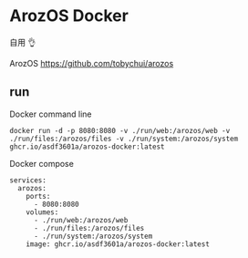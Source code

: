 # ArozOS Docker

自用 👌

ArozOS https://github.com/tobychui/arozos

## run

Docker command line

```
docker run -d -p 8080:8080 -v ./run/web:/arozos/web -v ./run/files:/arozos/files -v ./run/system:/arozos/system ghcr.io/asdf3601a/arozos-docker:latest
```

Docker compose

```
services:
  arozos:
    ports:
      - 8080:8080
    volumes:
      - ./run/web:/arozos/web
      - ./run/files:/arozos/files
      - ./run/system:/arozos/system
    image: ghcr.io/asdf3601a/arozos-docker:latest
```